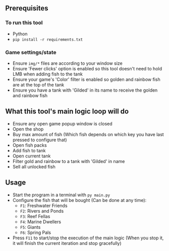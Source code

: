 ## Prerequisites

### To run this tool

- Python
- `pip install -r requirements.txt`

### Game settings/state

- Ensure `img/*` files are according to your window size
- Ensure 'Fewer clicks' option is enabled so this tool doesn't need to hold LMB when adding fish to the tank
- Ensure your game's 'Color' filter is enabled so golden and rainbow fish are at the top of the tank
- Ensure you have a tank with 'Gilded' in its name to receive the golden and rainbow fish

## What this tool's main logic loop will do

- Ensure any open game popup window is closed
- Open the shop
- Buy max amount of fish (Which fish depends on which key you have last pressed to configure that)
- Open fish packs
- Add fish to tank
- Open current tank
- Filter gold and rainbow to a tank with 'Gilded' in name
- Sell all unlocked fish

## Usage

- Start the program in a terminal with `py main.py`
- Configure the fish that will be bought (Can be done at any time):
  - `F1`: Freshwater Friends
  - `F2`: Rivers and Ponds
  - `F3`: Reef Fellas
  - `F4`: Marine Dwellers
  - `F5`: Giants
  - `F6`: Spring Pals
- Press `F11` to start/stop the execution of the main logic (When you stop it, it will finish the current iteration and stop gracefully)
